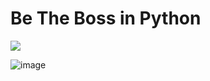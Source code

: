 # Be The Boss in Python 

[<img src="https://deepnote.com/buttons/launch-in-deepnote.svg">](https://deepnote.com/launch?url=https%3A%2F%2Fgithub.com%2Fafizs%2Fbe-theboss-in-python)

![image](https://user-images.githubusercontent.com/5618143/191779394-0b7eb060-9351-4a73-bc3c-a3a475f4c5e6.png)
